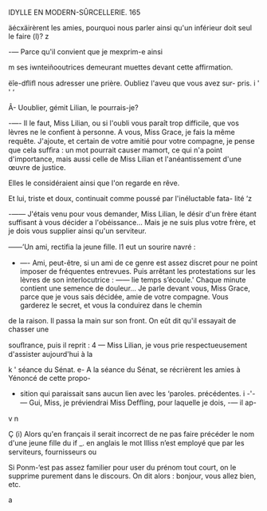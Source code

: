  

IDYLLE EN MODERN-SÛRCELLERIE. 165

  äécxäirèrent les amies, pourquoi nous parler ainsi qu'un inférieur
doit seul le faire (l)? z

-— Parce qu'il convient que je mexprim-e ainsi

m ses iwnteiñooutrices demeurant muettes devant cette affirmation.

ëîe-dﬂiﬂ nous adresser une prière. Oubliez l'aveu que vous avez sur-
pris. i ' ' ‘

Â- Uoublier, gémit Lilian, le pourrais-je?

-—- Il le faut, Miss Lilian, ou si l'oubli vous paraît trop difficile, que vos
lèvres ne le conﬁent à personne. A vous, Miss Grace, je fais la même requête.
J'ajoute, et certain de votre amitié pour votre compagne, je pense que cela
sufﬁra : un mot pourrait causer mamort, ce qui n'a point d'importance, mais
aussi celle de Miss Lilian et l'anéantissement d'une œuvre de justice.

Elles le considéraient ainsi que l'on regarde en rêve.

Et lui, triste et doux, continuait comme poussé par l'inéluctable fata-
lité ‘z

-—— J'étais venu pour vous demander, Miss Lilian, le désir d'un frère étant
suffisant à vous décider a l'obéissance... Mais je ne suis plus votre frère, et
je dois vous supplier ainsi qu'un serviteur.

——’Un ami, rectifia la jeune ﬁlle.
I1 eut un sourire navré :
- —- Ami, peut-être, si un ami de ce genre est assez discret pour ne point
imposer de fréquentes entrevues.
Puis arrêtant les protestations sur les lèvres de son interlocutrice :
—— lie temps s’écoule.' Chaque minute contient une semence de douleur...
Je parle devant vous, Miss Grace, parce que je vous sais décidée, amie de
votre compagne. Vous garderez le secret, et vous la conduirez dans le chemin

de la raison.
Il passa la main sur son front. On eût dit qu'il essayait de chasser une

souﬂrance, puis il reprit : 4
— Miss Lilian, je vous prie respectueusement d'assister aujourd'hui à la

k ' séance du Sénat.
 e- A la séance du Sénat, se récrièrent les amies à Yénoncé de cette propo-
 - sition qui paraissait sans aucun lien avec les ‘paroles. précédentes.
i -'-— Gui, Miss, je préviendrai Miss Defﬂing, pour laquelle je dois, -— il ap-

v n

  
  
  
  
     

Ç (i) Alors qu'en français il serait incorrect de ne pas faire précéder le nom d'une jeune ﬁlle du
 if _. en anglais le mot Illiss n’est employé que par les serviteurs, fournisseurs ou

 Si Ponm-‘est pas assez familier pour user du prénom tout court, on le supprime purement
  dans le discours. On dit alors : bonjour, vous allez bien, etc.

a

 

